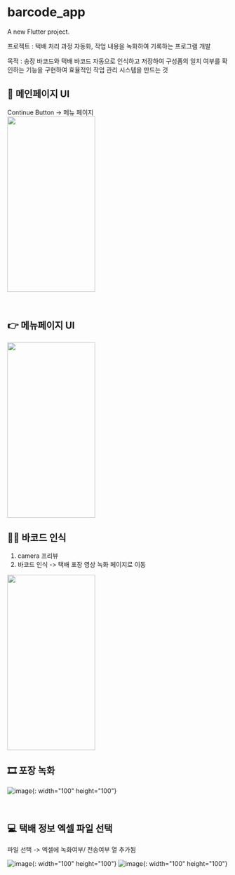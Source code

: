 # barcode_app

A new Flutter project.  

프로젝트 : 택배 처리 과정 자동화, 작업 내용을 녹화하여 기록하는 프로그램 개발

목적 : 송장 바코드와 택배 바코드 자동으로 인식하고 저장하여 구성품의 일치 여부를 확인하는 기능을 구현하여 효율적인 작업 관리 시스템을 만드는 것


## 👩 메인페이지 UI
Continue Button -> 메뉴 페이지  
<img src="https://s3-us-west-2.amazonaws.com/secure.notion-static.com/7930967c-342c-476d-b29d-8977c16fe425/Untitled.png"  width="200" height="400"/>

  </br>

## 👉 메뉴페이지 UI

<img src="https://s3-us-west-2.amazonaws.com/secure.notion-static.com/7930967c-342c-476d-b29d-8977c16fe425/Untitled.png"  width="200" height="400"/>

</br>

## 💇‍♂️ 바코드 인식
1) camera 프리뷰
2) 바코드 인식 -> 택배 포장 영상 녹화 페이지로 이동
<img src="https://github.com/Karleenara/BarcodeApp/assets/49609261/cc722b78-16cb-4592-b398-0a20b3ec560e"  width="200" height="400"/>

</br>
 
## 🎞 포장 녹화

 ![image](https://github.com/Karleenara/BarcodeApp/assets/49609261/7e06ab70-ff90-4d9b-adef-d0cb54bf34c6){: width="100" height="100"}

</br>

## 💻 택배 정보 엑셀 파일 선택
파일 선택 -> 엑셀에 녹화여부/ 전송여부 열 추가됨  

 ![image](https://github.com/Karleenara/BarcodeApp/assets/49609261/644f9972-d7c1-49eb-8f88-496010a19106){: width="100" height="100"}
![image](https://github.com/Karleenara/BarcodeApp/assets/49609261/9165727f-2731-4249-a90b-5abe30560f7b){: width="100" height="100"}




